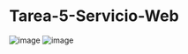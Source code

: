 # Tarea-5-Servicio-Web
![image](https://github.com/user-attachments/assets/10cc4689-3116-49f0-a243-bda232dde6ec)
![image](https://github.com/user-attachments/assets/0b14ac78-01da-41dd-8c06-3399bdf41d95)

